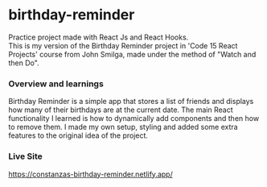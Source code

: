 # birthday-reminder
Practice project made with React Js and React Hooks.<br>
This is my version of the Birthday Reminder project in 'Code 15 React Projects' course from John Smilga, made under the method of "Watch and then Do". 

### Overview and learnings
Birthday Reminder is a simple app that stores a list of friends and displays how many of their birthdays are at the current date.
The main React functionality I learned is how to dynamically add components and then how to remove them.
I made my own setup, styling and added some extra features to the original idea of the project.

### Live Site
https://constanzas-birthday-reminder.netlify.app/


